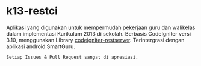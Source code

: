 # k13-restci
 Aplikasi yang digunakan untuk mempermudah pekerjaan guru dan walikelas dalam implementasi Kurikulum 2013 di sekolah.
	Berbasis CodeIgniter versi 3.10, menggunakan Library [codeigniter-restserver](https://github.com/chriskacerguis/codeigniter-restserver).
	Terintergrasi dengan aplikasi android SmartGuru.
	
	Setiap Issues & Pull Request sangat di apresiasi.
	

